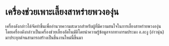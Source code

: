 # เครื่องช่วยเพาะเลี้ยงสาหร่ายพวงองุ่น
เครื่องดังกล่าวได้จัดทำขึ้นเพื่ออำนวยความสะดวกสำหรับผู้ที่มีความสนใจในการเลี้ยงสาหร่ายพวงองุ่น โดยเครื่องดังกล่าวเป็นเครื่องช่วยเลี้ยงอัตโนมัติโดยนำความรู้ข้อมูลจากทางกรมประมง อ.ละงู (อ่าวนุ่น) มาประยุกต์จนสามารถสร้างเป็นชิ้นงานใหม่นี้ขึ้นมา